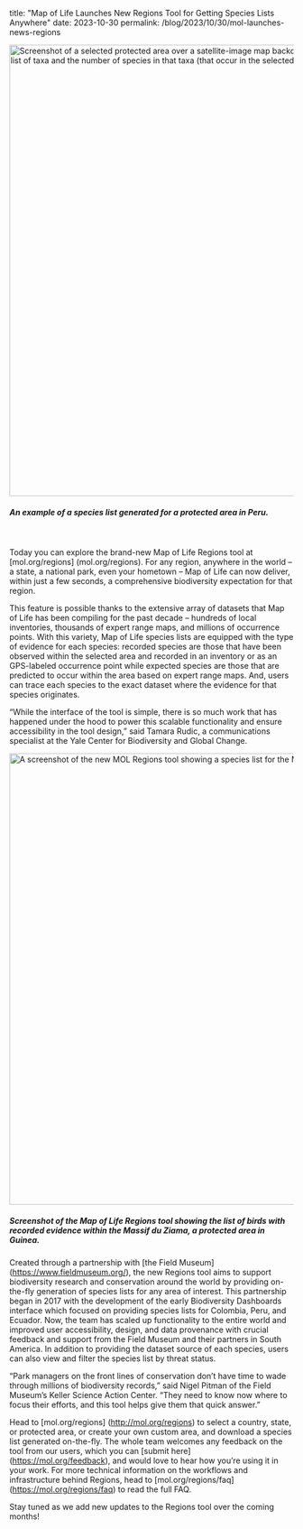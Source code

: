 title: "Map of Life Launches New Regions Tool for Getting Species Lists Anywhere"
date: 2023-10-30
permalink: /blog/2023/10/30/mol-launches-news-regions


<div class="row padded">
    <div class="col-md-12 padded">
        <img class="center-block" alt="Screenshot of a selected protected area over a satellite-image map backdrop. An inset pointing to the area displays a list of taxa and the number of species in that taxa (that occur in the selected area)." src="../../../../assets/content_static/blog/2023-10-30/regions_newsStory_header.png" width="800px" />
        <div class="caption centered"><h5><em>An example of a species list generated for a protected area in Peru.</em></h5></div>
    </div>
</div>

<br />

Today you can explore the brand-new Map of Life Regions tool at [mol.org/regions] (mol.org/regions). For any region, anywhere in the world – a state, a national park, even your hometown – Map of Life can now deliver, within just a few seconds, a comprehensive biodiversity expectation for that region.

This feature is possible thanks to the extensive array of datasets that Map of Life has been compiling for the past decade – hundreds of local inventories, thousands of expert range maps, and millions of occurrence points. With this variety, Map of Life species lists are equipped with the type of evidence for each species: recorded species are those that have been observed within the selected area and recorded in an inventory or as an GPS-labeled occurrence point while expected species are those that are predicted to occur within the area based on expert range maps. And, users can trace each species to the exact dataset where the evidence for that species originates. 

“While the interface of the tool is simple, there is so much work that has happened under the hood to power this scalable functionality and ensure accessibility in the tool design,” said Tamara Rudic, a communications specialist at the Yale Center for Biodiversity and Global Change.

<div class="row padded">
    <div class="col-md-12 padded">
        <img class="center-block" alt="A screenshot of the new MOL Regions tool showing a species list for the Massif du Ziama." src="../../../../assets/content_static/blog/2023-10-30/regions_massifDuZiama_ss.png" width="800px" />
        <div class="caption centered"><h5><em>Screenshot of the Map of Life Regions tool showing the list of birds with recorded evidence within the Massif du Ziama, a protected area in Guinea.</em></h5></div>
    </div>
</div>

Created through a partnership with [the Field Museum] (https://www.fieldmuseum.org/), the new Regions tool aims to support biodiversity research and conservation around the world by providing on-the-fly generation of species lists for any area of interest. This partnership began in 2017 with the development of the early Biodiversity Dashboards interface which focused on providing species lists for Colombia, Peru, and Ecuador. Now, the team has scaled up functionality to the entire world and improved user accessibility, design, and data provenance with crucial feedback and support from the Field Museum and their partners in South America. In addition to providing the dataset source of each species, users can also view and filter the species list by threat status. 

“Park managers on the front lines of conservation don’t have time to wade through millions of biodiversity records,” said Nigel Pitman of the Field Museum’s Keller Science Action Center. “They need to know now where to focus their efforts, and this tool helps give them that quick answer.” 

Head to [mol.org/regions] (http://mol.org/regions) to select a country, state, or protected area, or create your own custom area, and download a species list generated on-the-fly. The whole team welcomes any feedback on the tool from our users, which you can [submit here] (https://mol.org/feedback), and would love to hear how you’re using it in your work. For more technical information on the workflows and infrastructure behind Regions, head to [mol.org/regions/faq] (https://mol.org/regions/faq) to read the full FAQ.

Stay tuned as we add new updates to the Regions tool over the coming months!